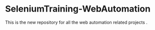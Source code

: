 # SeleniumTraining-WebAutomation
This is the new repository for all the web automation related projects .
